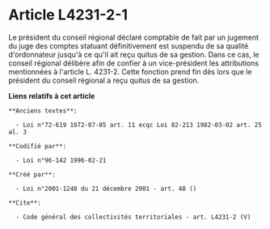 # Article L4231-2-1

Le président du conseil régional déclaré comptable de fait par un jugement du juge des comptes statuant définitivement est
suspendu de sa qualité d'ordonnateur jusqu'à ce qu'il ait reçu quitus de sa gestion. Dans ce cas, le conseil régional
délibère afin de confier à un vice-président les attributions mentionnées à l'article L. 4231-2. Cette fonction prend fin dès
lors que le président du conseil régional a reçu quitus de sa gestion.

**Liens relatifs à cet article**

	**Anciens textes**:

	  - Loi n°72-619 1972-07-05 art. 11 ecqc Loi 82-213 1982-03-02 art. 25 al. 3

	**Codifié par**:

	  - Loi n°96-142 1996-02-21

	**Créé par**:

	  - Loi n°2001-1248 du 21 décembre 2001 - art. 48 ()

	**Cite**:

	  - Code général des collectivités territoriales - art. L4231-2 (V)

